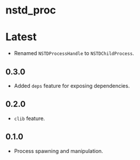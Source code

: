 # nstd_proc
# Latest
- Renamed `NSTDProcessHandle` to `NSTDChildProcess`.
## 0.3.0
- Added `deps` feature for exposing dependencies.
## 0.2.0
- `clib` feature.
## 0.1.0
- Process spawning and manipulation.
